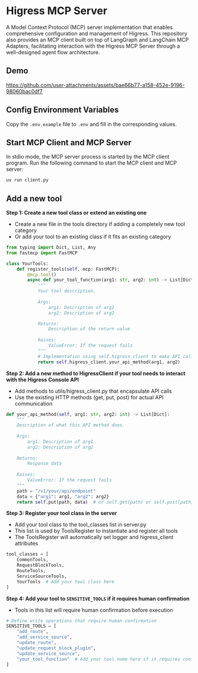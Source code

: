 # Higress MCP Server

A Model Context Protocol (MCP) server implementation that enables comprehensive configuration and management of Higress. This repository also provides an MCP client built on top of LangGraph and LangChain MCP Adapters, facilitating interaction with the Higress MCP Server through a well-designed agent flow architecture.

## Demo

https://github.com/user-attachments/assets/bae66b77-a158-452e-9196-98060bac0df7

## Config Environment Variables

Copy the `.env.example` file to `.env` and fill in the corresponding values.

## Start MCP Client and MCP Server

In stdio mode, the MCP server process is started by the MCP client program. Run the following command to start the MCP client and MCP server:

```python
uv run client.py
```

## Add a new tool

**Step 1: Create a new tool class or extend an existing one**

- Create a new file in the tools directory if adding a completely new tool category
- Or add your tool to an existing class if it fits an existing category

```python
from typing import Dict, List, Any
from fastmcp import FastMCP

class YourTools:
    def register_tools(self, mcp: FastMCP):
        @mcp.tool()
        async def your_tool_function(arg1: str, arg2: int) -> List[Dict]:
            """
            Your tool description.
            
            Args:
                arg1: Description of arg1
                arg2: Description of arg2

            Returns:
                Description of the return value
            
            Raises:
                ValueError: If the request fails
            """
            # Implementation using self.higress_client to make API calls
            return self.higress_client.your_api_method(arg1, arg2)
```


**Step 2: Add a new method to HigressClient if your tool needs to interact with the Higress Console API**

- Add methods to utils/higress_client.py that encapsulate API calls
- Use the existing HTTP methods (get, put, post) for actual API communication


```python
def your_api_method(self, arg1: str, arg2: int) -> List[Dict]:
    """
    Description of what this API method does.
    
    Args:
        arg1: Description of arg1
        arg2: Description of arg2
        
    Returns:
        Response data
        
    Raises:
        ValueError: If the request fails
    """
    path = "/v1/your/api/endpoint"
    data = {"arg1": arg1, "arg2": arg2}
    return self.put(path, data)  # or self.get(path) or self.post(path, data)
```

**Step 3: Register your tool class in the server**

- Add your tool class to the tool_classes list in server.py
- This list is used by ToolsRegister to instantiate and register all tools
- The ToolsRegister will automatically set logger and higress_client attributes

```python
tool_classes = [
    CommonTools,
    RequestBlockTools,
    RouteTools,
    ServiceSourceTools,
    YourTools  # Add your tool class here
]
```

**Step 4: Add your tool to `SENSITIVE_TOOLS` if it requires human confirmation**

- Tools in this list will require human confirmation before execution

```python
# Define write operations that require human confirmation
SENSITIVE_TOOLS = [
    "add_route", 
    "add_service_source",
    "update_route",
    "update_request_block_plugin", 
    "update_service_source",
    "your_tool_function"  # Add your tool name here if it requires confirmation
]
```
